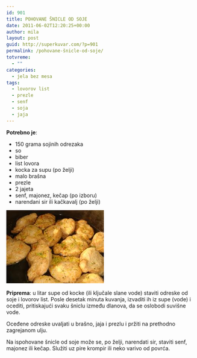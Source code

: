 ```yaml
---
id: 901
title: POHOVANE ŠNICLE OD SOJE
date: 2011-06-02T12:20:25+00:00
author: mila
layout: post
guid: http://superkuvar.com/?p=901
permalink: /pohovane-šnicle-od-soje/
totvreme:
  - ""
categories:
  - jela bez mesa
tags:
  - lovorov list
  - prezle
  - senf
  - soja
  - jaja
---
```

**Potrebno je**:

  * 150 grama sojinih odrezaka
  * so
  * biber
  * list lovora
  * kocka za supu (po želji)
  * malo brašna
  * prezle
  * 2 jajeta
  * senf, majonez, kečap (po izboru)
  * narendani sir ili kačkavalj (po želji)

<img class="alignnone size-full wp-image-912" title="snicleodsoje" src="/wp-content/uploads/2011/06/snicleodsoje.jpg" alt="" width="259" height="194" /> 

**Priprema**: u litar supe od kocke (ili ključale slane vode) staviti odreske od soje i lovorov list. Posle desetak minuta kuvanja, izvaditi ih iz supe (vode) i ocediti, pritiskajući svaku šniclu između dlanova, da se oslobodi suvišne vode.

Oceđene odreske uvaljati u brašno, jaja i prezlu i pržiti na prethodno zagrejanom ulju.

Na ispohovane šnicle od soje može se, po želji, narendati sir, staviti senf, majonez ili kečap. Služiti uz pire krompir ili neko varivo od povrća.